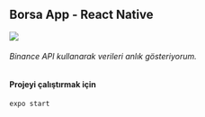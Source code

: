 ## Borsa App - React Native

![](https://i.ibb.co/qBVmLy2/mockup.png)

###### Binance API kullanarak verileri anlık gösteriyorum.


#### Projeyi çalıştırmak için

``` bash
expo start 
```



